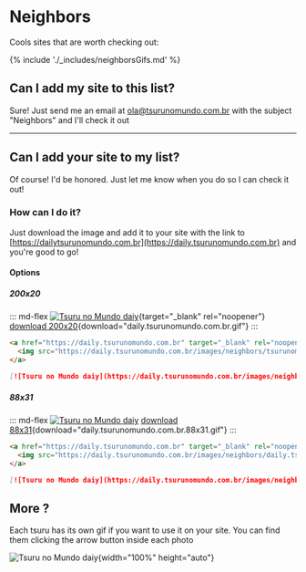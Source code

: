 # Neighbors

Cools sites that are worth checking out:

{% include './_includes/neighborsGifs.md' %}

## Can I add my site to this list?

Sure! Just send me an email at [ola@tsurunomundo.com.br](mailto:ola@tsurunomundo.com.br) with the subject "Neighbors" and I'll check it out

---

## Can I add your site to my list?

Of course! I'd be honored. Just let me know when you do so I can check it out!

### How can I do it?

Just download the image and add it to your site with the link to [https://dailytsurunomundo.com.br](https://daily.tsurunomundo.com.br) and you're good to go!

#### Options

##### 200x20

::: md-flex
[![Tsuru no Mundo daiy](../images/neighbors/tsurunomundo_daily.gif)](https://daily.tsurunomundo.com.br){target="_blank" rel="noopener"}
[download 200x20](../images/neighbors/tsurunomundo_daily.gif){download="daily.tsurunomundo.com.br.gif"}
:::

```html
<a href="https://daily.tsurunomundo.com.br" target="_blank" rel="noopener">
  <img src="https://daily.tsurunomundo.com.br/images/neighbors/tsurunomundo_daily.gif" alt="Tsuru no Mundo daiy">
</a>
```

```markdown
[![Tsuru no Mundo daiy](https://daily.tsurunomundo.com.br/images/neighbors/tsurunomundo_daily.gif)](https://daily.tsurunomundo.com.br)
```

##### 88x31

::: md-flex
[![Tsuru no Mundo daiy](../images/neighbors/daily.tsurunomundo.com.br.88x31.GIF)](https://daily.tsurunomundo.com.br)
[download 88x31](../images/neighbors/daily.tsurunomundo.com.br.88x31.GIF){download="daily.tsurunomundo.com.br.88x31.gif"}
:::

```html
<a href="https://daily.tsurunomundo.com.br" target="_blank" rel="noopener">
  <img src="https://daily.tsurunomundo.com.br/images/neighbors/daily.tsurunomundo.com.br.88x31.GIF" alt="Tsuru no Mundo daiy">
</a>
```

```markdown
[![Tsuru no Mundo daiy](https://daily.tsurunomundo.com.br/images/neighbors/daily.tsurunomundo.com.br.88x31.GIF)](https://daily.tsurunomundo.com.br)
```

## More ?

Each tsuru has its own gif if you want to use it on your site. You can find them clicking the arrow button inside each photo

![Tsuru no Mundo daiy](../images/neighbors/tsuru_gif.gif){width="100%" height="auto"}
